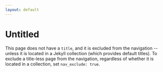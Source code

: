 ```yaml
---
layout: default
---
```

# Untitled

This page does not have a `title`, and it is excluded from the navigation -- unless it is located in a Jekyll collection (which provides default titles). To exclude a title-less page from the navigation, regardless of whether it is located in a collection, set `nav_exclude: true`.

